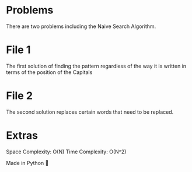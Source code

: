 # Problems 

There are two problems including the Naive Search Algorithm. 


# File 1 

The first solution of finding the pattern regardless of the way it is written in terms of the position of the Capitals


# File 2 

The second solution replaces certain words that need to be replaced.


# Extras 

Space Complexity: O(N) 
Time Complexity: O(N^2)

Made in Python 🐍
